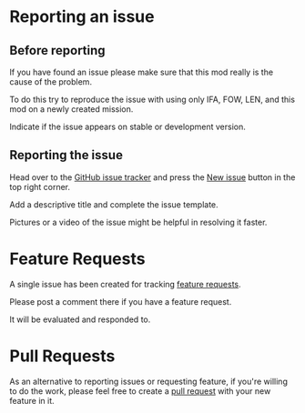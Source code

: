 # Reporting an issue
## Before reporting
If you have found an issue please make sure that this mod really is the cause of the problem.

To do this try to reproduce the issue with using only IFA, FOW, LEN, and this mod on a newly created mission.

Indicate if the issue appears on stable or development version.


## Reporting the issue
Head over to the [GitHub issue tracker](https://github.com/Drofseh/Haas_WWII_Rebalance/issues) and press the [New issue](https://github.com/Drofseh/Haas_WWII_Rebalance/issues/new) button in the top right corner.

Add a descriptive title and complete the issue template.

Pictures or a video of the issue might be helpful in resolving it faster.

# Feature Requests
A single issue has been created for tracking [feature requests](https://github.com/Drofseh/Haas_WWII_Rebalance/issues/3).

Please post a comment there if you have a feature request.

It will be evaluated and responded to.

# Pull Requests
As an alternative to reporting issues or requesting feature, if you're willing to do the work, please feel free to create a [pull request](https://github.com/Drofseh/Haas_WWII_Rebalance/pulls) with your new feature in it.
